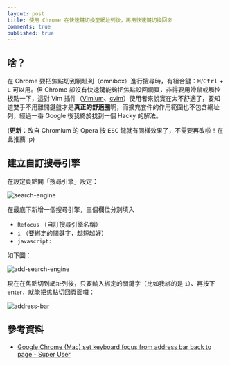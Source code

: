 ```yaml
---
layout: post
title: 使用 Chrome 在快速鍵切換至網址列後，再用快速鍵切換回來
comments: true
published: true
---
```


## 啥？

在 Chrome 要把焦點切到網址列（omnibox）進行搜尋時，有組合鍵：<kbd>⌘</kbd>/<kbd>Ctrl</kbd> + <kbd>L</kbd> 可以用。但 Chrome 卻沒有快速鍵能夠把焦點設回網頁，非得要用滑鼠或觸控板點一下，這對 Vim 插件（[Vimium][vimium]、[cvim][cvim]）使用者來說實在太不舒適了，要知道雙手不用離開鍵盤才是**真正的舒適圈**啊，而擴充套件的作用範圍也不包含網址列，經過一番 Google 後我終於找到一個 Hacky 的解法。

(**更新**：改自 Chromium 的 Opera 按 <kbd>ESC</kbd> 鍵就有同樣效果了，不需要再改啦！在此推薦 :p)

## 建立自訂搜尋引擎

在設定頁點開「搜尋引擎」設定：

![search-engine](http://i.imgur.com/qmkSYvX.png)

在最底下新增一個搜尋引擎，三個欄位分別填入

* `Refocus` （自訂搜尋引擎名稱）
* `i` （要綁定的關鍵字，越短越好）
* `javascript:`

如下圖：

![add-search-engine](http://i.imgur.com/J5d9Kec.png)

現在在焦點切到網址列後，只要輸入綁定的關鍵字（比如我綁的是 `i`）、再按下 enter，就能把焦點切回頁面囉：

![address-bar](http://i.imgur.com/tgxysRe.png)

## 參考資料

* [Google Chrome (Mac) set keyboard focus from address bar back to page - Super User](http://superuser.com/questions/324266/google-chrome-mac-set-keyboard-focus-from-address-bar-back-to-page/324267#324267)

[vimium]: https://github.com/philc/vimium/
[cvim]: https://github.com/1995eaton/chromium-vim
